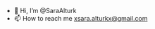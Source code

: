 - 👋 Hi, I’m @SaraAlturk
- 📫 How to reach me xsara.alturkx@gmail.com

<!---
SaraAlturk/SaraAlturk is a ✨ special ✨ repository because its `README.md` (this file) appears on your GitHub profile.
You can click the Preview link to take a look at your changes.
--->
